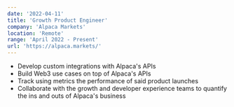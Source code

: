 ```yaml
---
date: '2022-04-11'
title: 'Growth Product Engineer'
company: 'Alpaca Markets'
location: 'Remote'
range: 'April 2022 - Present'
url: 'https://alpaca.markets/'
---
```


- Develop custom integrations with Alpaca's APIs
- Build Web3 use cases on top of Alpaca's APIs
- Track using metrics the performance of said product launches
- Collaborate with the growth and developer experience teams to quantify the ins and outs of Alpaca's business
